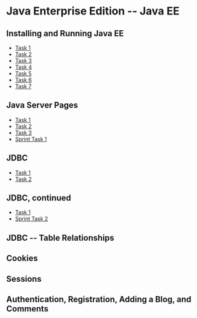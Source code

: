 # Java Enterprise Edition -- Java EE

## Installing and Running Java EE

- [Task 1](https://github.com/Bayan2019/java_ee/blob/master/src/ch01/Task_01_1.java)
- [Task 2](https://github.com/Bayan2019/java_ee/blob/master/src/ch01/Task_01_2.java)
- [Task 3](https://github.com/Bayan2019/java_ee/blob/master/src/ch01/Task_01_3.java)
- [Task 4](https://github.com/Bayan2019/java_ee/blob/master/src/ch01/Task_01_4.java)
- [Task 5](https://github.com/Bayan2019/java_ee/blob/master/src/ch01/Task_01_5.java)
- [Task 6](https://github.com/Bayan2019/java_ee/blob/master/src/ch01/Task_01_6.java)
- [Task 7](https://github.com/Bayan2019/java_ee/blob/master/src/ch01/Task_01_7.java)

## Java Server Pages

- [Task 1](https://github.com/Bayan2019/java_ee/tree/master/src/ch02/bitlabShop)
- [Task 2](https://github.com/Bayan2019/java_ee/blob/master/src/ch02/bitlabShop/Task_02_Details.java)
- [Task 3](https://github.com/Bayan2019/java_ee/tree/master/src/ch02/bitlabNews)
- [Sprint Task 1](https://github.com/Bayan2019/java_ee/tree/master/src/ch02/sprint1)

## JDBC

- [Task 1](https://github.com/Bayan2019/java_ee/blob/master/src/ch03/bitlabAcademy/Task_03_Main.java)
- [Task 2](https://github.com/Bayan2019/java_ee/blob/master/src/ch03/bitlabAcademy/Task_03_Details.java)

## JDBC, continued

- [Task 1](https://github.com/Bayan2019/java_ee/tree/master/src/ch03/bitlabAcademy)
- [Sprint Task 2](https://github.com/Bayan2019/java_ee/tree/master/src/ch03/sprint2)

## JDBC -- Table Relationships

[//]: # (- [Task 1]&#40;&#41;)

[//]: # (- [Task 2]&#40;&#41;)

## Cookies

[//]: # (- [Task 1]&#40;&#41;)

[//]: # (- [Task 2]&#40;&#41;)

[//]: # (- [Task 3]&#40;&#41;)

[//]: # (- [Sprint Task 3]&#40;&#41;)

## Sessions


## Authentication, Registration, Adding a Blog, and Comments
